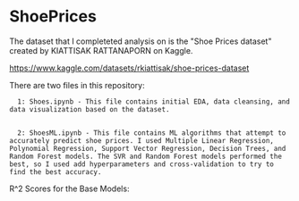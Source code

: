 # ShoePrices

The dataset that I completeted analysis on is the "Shoe Prices dataset" created by KIATTISAK RATTANAPORN on Kaggle.

https://www.kaggle.com/datasets/rkiattisak/shoe-prices-dataset

There are two files in this repository:

      1: Shoes.ipynb - This file contains initial EDA, data cleansing, and data visualization based on the dataset.
      
      
      2: ShoesML.ipynb - This file contains ML algorithms that attempt to accurately predict shoe prices. I used Multiple Linear Regression, Polynomial Regression, Support Vector Regression, Decision Trees, and Random Forest models. The SVR and Random Forest models performed the best, so I used add hyperparameters and cross-validation to try to find the best accuracy.                       
      
      
R^2 Scores for the Base Models:

